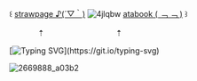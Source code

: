 ꒰ [strawpage ♪(´▽｀)](https://eightxfohv.straw.page) ![4jlqbw](https://github.com/user-attachments/assets/bb663fa4-cd0b-4b03-9589-d7b9935ee0f0) [atabook ( ﹁ ﹁ )](https://fluffybirdyaoi.atabook.org/) ꒱

ㅤㅤㅤㅤ⇡ㅤㅤㅤㅤㅤㅤㅤㅤㅤㅤ⇡

[![Typing SVG](https://readme-typing-svg.demolab.com?font=Comic+Neue&weight=800&size=25&pause=1000&color=625479&width=435&lines=sign+my+straw+%2B+my+ata+!)](https://git.io/typing-svg)

![2669888_a03b2](https://github.com/user-attachments/assets/f8e4ac89-10a3-4827-b4f7-afecdb8b3758)
